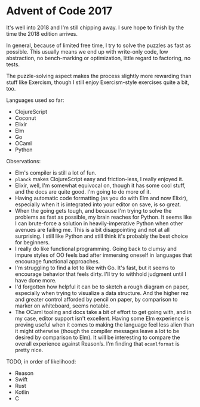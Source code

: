 # Advent of Code 2017

It's well into 2018 and I'm still chipping away. I sure hope to finish by the time
the 2018 edition arrives.

In general, because of limited free time, I try to solve the puzzles as fast as
possible. This usually means we end up with write-only code, low abstraction,
no bench-marking or optimization, little regard to factoring, no tests.

The puzzle-solving aspect makes the process slightly more rewarding than stuff like
Exercism, though I still enjoy Exercism-style exercises quite a bit, too.

Languages used so far:
* ClojureScript
* Coconut
* Elixir
* Elm
* Go
* OCaml
* Python

Observations:
* Elm's compiler is still a lot of fun.
* `planck` makes ClojureScript easy and friction-less, I really enjoyed it.
* Elixir, well, I'm somewhat equivocal on, though it has some cool stuff, and the docs are quite good. I'm going to do more of it.
* Having automatic code formatting (as you do with Elm and now Elixir), especially when it is integrated into your editor on save, is so great.
* When the going gets tough, and because I'm trying to solve the problems as fast as possible, my brain reaches for Python. It seems like I can brute-force a solution in heavily-imperative Python when other avenues are failing me. This is a bit disappointing and not at all surprising. I still like Python and still think it's probably the best choice for beginners.
* I really do like functional programming. Going back to clumsy and impure styles of OO feels bad after immersing oneself in languages that encourage functional approaches.
* I'm struggling to find a lot to like with Go. It's fast, but it seems to encourage behavior that feels dirty. I'll try to withhold judgment until I have done more.
* I'd forgotten how helpful it can be to sketch a rough diagram on paper, especially when trying to visualize a data structure. And the higher rez and greater control afforded by pencil on paper, by comparison to marker on whiteboard, seems notable.
* The OCaml tooling and docs take a bit of effort to get going with, and in my case, editor support isn't excellent. Having some Elm experience is proving useful when it comes to making the language feel less alien than it might otherwise (though the compiler messages leave a lot to be desired by comparison to Elm). It will be interesting to compare the overall experience against Reason&#8217;s. I'm finding that `ocamlformat` is pretty nice.

TODO, in order of likelihood:
* Reason
* Swift
* Rust
* Kotlin
* C
